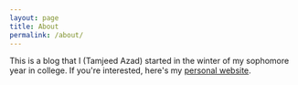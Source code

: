 ```yaml
---
layout: page
title: About
permalink: /about/
---
```


This is a blog that I (Tamjeed Azad) started in the winter of my sophomore year in college. If you're interested, here's my [personal website](https://tamjazad.github.io).

